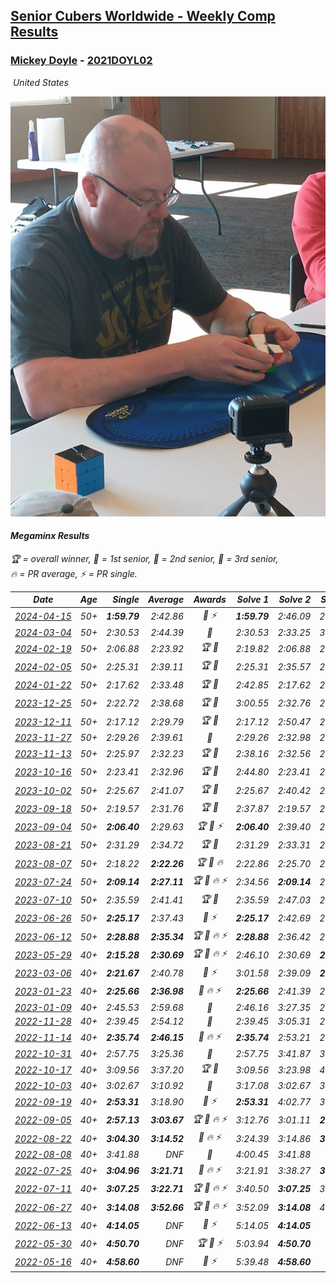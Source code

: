 <style>table {white-space: nowrap;}</style>
<link rel="stylesheet" type="text/css" href="/scw-comp/css/flags.css" />

## [Senior Cubers Worldwide - Weekly Comp Results](/scw-comp/results/)
### [Mickey Doyle](README.md) - [2021DOYL02](https://www.worldcubeassociation.org/persons/2021DOYL02?event=minx)

<i class="flag flag-US" />&nbsp;United States

![Mickey Doyle](1644595509.jpg)

#### Megaminx Results

<span style="white-space: nowrap;">🏆 = overall winner</span>, <span style="white-space: nowrap;">🥇 = 1st senior</span>, <span style="white-space: nowrap;">🥈 = 2nd senior</span>, <span style="white-space: nowrap;">🥉 = 3rd senior</span>, <span style="white-space: nowrap;">🔥 = PR average</span>, <span style="white-space: nowrap;">⚡ = PR single</span>.

| Date | Age | Single | Average | Awards | Solve 1 | Solve 2 | Solve 3 | Solve 4 | Solve 5 | Video |
| :--: | :--: | --: | --: | :--: | --: | --: | --: | --: | --: | :-- |
| [2024-04-15](../../results/2024-04-15/minx.md) | 50+ | **1:59.79** | 2:42.86 | 🥉 ⚡ | **1:59.79** | 2:46.09 | 2:49.88 | 2:32.62 | 3:43.85 | [Desktop](https://www.facebook.com/events/288128664385253/permalink/303075842890535) / [Mobile](https://m.facebook.com/events/288128664385253?view=permalink&id=303075842890535) |
| [2024-03-04](../../results/2024-03-04/minx.md) | 50+ | 2:30.53 | 2:44.39 | 🥉 | 2:30.53 | 2:33.25 | 3:09.39 | DNS | DNS | [Desktop](https://www.facebook.com/events/682023687232856/permalink/688822019886356) / [Mobile](https://m.facebook.com/events/682023687232856?view=permalink&id=688822019886356) |
| [2024-02-19](../../results/2024-02-19/minx.md) | 50+ | 2:06.88 | 2:23.92 | 🏆 🥇 | 2:19.82 | 2:06.88 | 2:18.97 | 2:35.47 | 2:32.98 | [Desktop](https://www.facebook.com/events/947093233792978/permalink/954572123045089) / [Mobile](https://m.facebook.com/events/947093233792978?view=permalink&id=954572123045089) |
| [2024-02-05](../../results/2024-02-05/minx.md) | 50+ | 2:25.31 | 2:39.11 | 🏆 🥇 | 2:25.31 | 2:35.57 | 2:56.44 | DNS | DNS | [Desktop](https://www.facebook.com/events/3090201184445880/permalink/3102102576589074) / [Mobile](https://m.facebook.com/events/3090201184445880?view=permalink&id=3102102576589074) |
| [2024-01-22](../../results/2024-01-22/minx.md) | 50+ | 2:17.62 | 2:33.48 | 🏆 🥇 | 2:42.85 | 2:17.62 | 2:39.96 | DNS | DNS | [Desktop](https://www.facebook.com/events/1080083269860734/permalink/1087721599096901) / [Mobile](https://m.facebook.com/events/1080083269860734?view=permalink&id=1087721599096901) |
| [2023-12-25](../../results/2023-12-25/minx.md) | 50+ | 2:22.72 | 2:38.68 | 🏆 🥇 | 3:00.55 | 2:32.76 | 2:22.72 | DNS | DNS | [Desktop](https://www.facebook.com/events/231087383363053/permalink/238472175957907) / [Mobile](https://m.facebook.com/events/231087383363053?view=permalink&id=238472175957907) |
| [2023-12-11](../../results/2023-12-11/minx.md) | 50+ | 2:17.12 | 2:29.79 | 🏆 🥇 | 2:17.12 | 2:50.47 | 2:21.77 | DNS | DNS | [Desktop](https://www.facebook.com/events/1404140403643629/permalink/1412051729519163) / [Mobile](https://m.facebook.com/events/1404140403643629?view=permalink&id=1412051729519163) |
| [2023-11-27](../../results/2023-11-27/minx.md) | 50+ | 2:29.26 | 2:39.61 | 🥈 | 2:29.26 | 2:32.98 | 2:56.58 | DNS | DNS | [Desktop](https://www.facebook.com/events/889636606027860/permalink/896947075296813) / [Mobile](https://m.facebook.com/events/889636606027860?view=permalink&id=896947075296813) |
| [2023-11-13](../../results/2023-11-13/minx.md) | 50+ | 2:25.97 | 2:32.23 | 🏆 🥇 | 2:38.16 | 2:32.56 | 2:25.97 | DNS | DNS | [Desktop](https://www.facebook.com/events/1478121449586426/permalink/1485447522187152) / [Mobile](https://m.facebook.com/events/1478121449586426?view=permalink&id=1485447522187152) |
| [2023-10-16](../../results/2023-10-16/minx.md) | 50+ | 2:23.41 | 2:32.96 | 🏆 🥇 | 2:44.80 | 2:23.41 | 2:30.67 | DNS | DNS | [Desktop](https://www.facebook.com/events/1058362692072125/permalink/1064790521429342) / [Mobile](https://m.facebook.com/events/1058362692072125?view=permalink&id=1064790521429342) |
| [2023-10-02](../../results/2023-10-02/minx.md) | 50+ | 2:25.67 | 2:41.07 | 🏆 🥇 | 2:25.67 | 2:40.42 | 2:57.12 | DNS | DNS | [Desktop](https://www.facebook.com/events/1518773368939011/permalink/1526198494863165) / [Mobile](https://m.facebook.com/events/1518773368939011?view=permalink&id=1526198494863165) |
| [2023-09-18](../../results/2023-09-18/minx.md) | 50+ | 2:19.57 | 2:31.76 | 🏆 🥇 | 2:37.87 | 2:19.57 | 2:37.84 | DNS | DNS | [Desktop](https://www.facebook.com/events/1636211493537200/permalink/1643829769442039) / [Mobile](https://m.facebook.com/events/1636211493537200?view=permalink&id=1643829769442039) |
| [2023-09-04](../../results/2023-09-04/minx.md) | 50+ | **2:06.40** | 2:29.63 | 🏆 🥇 ⚡ | **2:06.40** | 2:39.40 | 2:20.51 | 2:34.80 | 2:33.59 | [Desktop](https://www.facebook.com/events/190773964023185/permalink/200479973052584) / [Mobile](https://m.facebook.com/events/190773964023185?view=permalink&id=200479973052584) |
| [2023-08-21](../../results/2023-08-21/minx.md) | 50+ | 2:31.29 | 2:34.72 | 🏆 🥇 | 2:31.29 | 2:33.31 | 2:39.55 | DNS | DNS | [Desktop](https://www.facebook.com/events/1826888371060368/permalink/1834388083643730) / [Mobile](https://m.facebook.com/events/1826888371060368?view=permalink&id=1834388083643730) |
| [2023-08-07](../../results/2023-08-07/minx.md) | 50+ | 2:18.22 | **2:22.26** | 🏆 🥇 🔥 | 2:22.86 | 2:25.70 | 2:18.22 | DNS | DNS | [Desktop](https://www.facebook.com/events/274987855148595/permalink/281601141153933) / [Mobile](https://m.facebook.com/events/274987855148595?view=permalink&id=281601141153933) |
| [2023-07-24](../../results/2023-07-24/minx.md) | 50+ | **2:09.14** | **2:27.11** | 🏆 🥇 🔥 ⚡ | 2:34.56 | **2:09.14** | 2:29.29 | 3:11.97 | 2:17.48 | [Desktop](https://www.facebook.com/events/1475111463308788/permalink/1481176502702284) / [Mobile](https://m.facebook.com/events/1475111463308788?view=permalink&id=1481176502702284) |
| [2023-07-10](../../results/2023-07-10/minx.md) | 50+ | 2:35.59 | 2:41.41 | 🏆 🥇 | 2:35.59 | 2:47.03 | 2:41.60 | DNS | DNS | [Desktop](https://www.facebook.com/events/198208716234931/permalink/204194042303065) / [Mobile](https://m.facebook.com/events/198208716234931?view=permalink&id=204194042303065) |
| [2023-06-26](../../results/2023-06-26/minx.md) | 50+ | **2:25.17** | 2:37.43 | 🥈 ⚡ | **2:25.17** | 2:42.69 | 2:44.43 | DNS | DNS | [Desktop](https://www.facebook.com/events/205496442461873/permalink/214338478244336) / [Mobile](https://m.facebook.com/events/205496442461873?view=permalink&id=214338478244336) |
| [2023-06-12](../../results/2023-06-12/minx.md) | 50+ | **2:28.88** | **2:35.34** | 🏆 🥇 🔥 ⚡ | **2:28.88** | 2:36.42 | 2:40.72 | DNS | DNS | [Desktop](https://www.facebook.com/events/2098018943739146/permalink/2105672852973755) / [Mobile](https://m.facebook.com/events/2098018943739146?view=permalink&id=2105672852973755) |
| [2023-05-29](../../results/2023-05-29/minx.md) | 40+ | **2:15.28** | **2:30.69** | 🏆 🥇 🔥 ⚡ | 2:46.10 | 2:30.69 | **2:15.28** | DNS | DNS | [Desktop](https://www.facebook.com/events/199553879662923/permalink/208424065442571) / [Mobile](https://m.facebook.com/events/199553879662923?view=permalink&id=208424065442571) |
| [2023-03-06](../../results/2023-03-06/minx.md) | 40+ | **2:21.67** | 2:40.78 | 🥇 ⚡ | 3:01.58 | 2:39.09 | **2:21.67** | DNS | DNS | [Desktop](https://www.facebook.com/events/229553919432988/permalink/236266525428394) / [Mobile](https://m.facebook.com/events/229553919432988?view=permalink&id=236266525428394) |
| [2023-01-23](../../results/2023-01-23/minx.md) | 40+ | **2:25.66** | **2:36.98** | 🥇 🔥 ⚡ | **2:25.66** | 2:41.39 | 2:43.88 | DNS | DNS | [Desktop](https://www.facebook.com/events/492735749600024/permalink/500755805464685) / [Mobile](https://m.facebook.com/events/492735749600024?view=permalink&id=500755805464685) |
| [2023-01-09](../../results/2023-01-09/minx.md) | 40+ | 2:45.53 | 2:59.68 | 🥇 | 2:46.16 | 3:27.35 | 2:45.53 | DNS | DNS | [Desktop](https://www.facebook.com/events/4054783058080417/permalink/4067704353454954) / [Mobile](https://m.facebook.com/events/4054783058080417?view=permalink&id=4067704353454954) |
| [2022-11-28](../../results/2022-11-28/minx.md) | 40+ | 2:39.45 | 2:54.12 | 🥈 | 2:39.45 | 3:05.31 | 2:57.59 | DNS | DNS | [Desktop](https://www.facebook.com/events/1541409726309933/permalink/1551790121938560) / [Mobile](https://m.facebook.com/events/1541409726309933?view=permalink&id=1551790121938560) |
| [2022-11-14](../../results/2022-11-14/minx.md) | 40+ | **2:35.74** | **2:46.15** | 🥇 🔥 ⚡ | **2:35.74** | 2:53.21 | 2:49.51 | DNS | DNS | [Desktop](https://www.facebook.com/events/5802707333170226/permalink/5842828775824748) / [Mobile](https://m.facebook.com/events/5802707333170226?view=permalink&id=5842828775824748) |
| [2022-10-31](../../results/2022-10-31/minx.md) | 40+ | 2:57.75 | 3:25.36 | 🥇 | 2:57.75 | 3:41.87 | 3:36.46 | DNS | DNS | [Desktop](https://www.facebook.com/events/536496438309051/permalink/540845597874135) / [Mobile](https://m.facebook.com/events/536496438309051?view=permalink&id=540845597874135) |
| [2022-10-17](../../results/2022-10-17/minx.md) | 40+ | 3:09.56 | 3:37.20 | 🏆 🥇 | 3:09.56 | 3:23.98 | 4:18.07 | DNS | DNS | [Desktop](https://www.facebook.com/events/3406415112938858/permalink/3416935158553520) / [Mobile](https://m.facebook.com/events/3406415112938858?view=permalink&id=3416935158553520) |
| [2022-10-03](../../results/2022-10-03/minx.md) | 40+ | 3:02.67 | 3:10.92 | 🥇 | 3:17.08 | 3:02.67 | 3:13.02 | DNS | DNS | [Desktop](https://www.facebook.com/events/1113163972925182/permalink/1120363068871939) / [Mobile](https://m.facebook.com/events/1113163972925182?view=permalink&id=1120363068871939) |
| [2022-09-19](../../results/2022-09-19/minx.md) | 40+ | **2:53.31** | 3:18.90 | 🥈 ⚡ | **2:53.31** | 4:02.77 | 3:00.63 | DNS | DNS | [Desktop](https://www.facebook.com/events/400132442274991/permalink/406868184934750) / [Mobile](https://m.facebook.com/events/400132442274991?view=permalink&id=406868184934750) |
| [2022-09-05](../../results/2022-09-05/minx.md) | 40+ | **2:57.13** | **3:03.67** | 🏆 🥇 🔥 ⚡ | 3:12.76 | 3:01.11 | **2:57.13** | DNS | DNS | [Desktop](https://www.facebook.com/events/865213714460720/permalink/874316496883775) / [Mobile](https://m.facebook.com/events/865213714460720?view=permalink&id=874316496883775) |
| [2022-08-22](../../results/2022-08-22/minx.md) | 40+ | **3:04.30** | **3:14.52** | 🥈 🔥 ⚡ | 3:24.39 | 3:14.86 | **3:04.30** | DNS | DNS | [Desktop](https://www.facebook.com/events/1050714292295463/permalink/1059038501463042) / [Mobile](https://m.facebook.com/events/1050714292295463?view=permalink&id=1059038501463042) |
| [2022-08-08](../../results/2022-08-08/minx.md) | 40+ | 3:41.88 | DNF | 🥇 | 4:00.45 | 3:41.88 | DNS | DNS | DNS | [Desktop](https://www.facebook.com/events/825089031814345/permalink/831211007868814) / [Mobile](https://m.facebook.com/events/825089031814345?view=permalink&id=831211007868814) |
| [2022-07-25](../../results/2022-07-25/minx.md) | 40+ | **3:04.96** | **3:21.71** | 🥈 🔥 ⚡ | 3:21.91 | 3:38.27 | **3:04.96** | DNS | DNS | [Desktop](https://www.facebook.com/events/735191414262810/permalink/743572596758025) / [Mobile](https://m.facebook.com/events/735191414262810?view=permalink&id=743572596758025) |
| [2022-07-11](../../results/2022-07-11/minx.md) | 40+ | **3:07.25** | **3:22.71** | 🏆 🥇 🔥 ⚡ | 3:40.50 | **3:07.25** | 3:20.39 | DNS | DNS | [Desktop](https://www.facebook.com/events/1078979143022877/permalink/1087810328806425) / [Mobile](https://m.facebook.com/events/1078979143022877?view=permalink&id=1087810328806425) |
| [2022-06-27](../../results/2022-06-27/minx.md) | 40+ | **3:14.08** | **3:52.66** | 🏆 🥇 🔥 ⚡ | 3:52.09 | **3:14.08** | 4:31.80 | DNS | DNS | [Desktop](https://www.facebook.com/events/442599294039591/permalink/451105613188959) / [Mobile](https://m.facebook.com/events/442599294039591?view=permalink&id=451105613188959) |
| [2022-06-13](../../results/2022-06-13/minx.md) | 40+ | **4:14.05** | DNF | 🥈 ⚡ | 5:14.05 | **4:14.05** | DNS | DNS | DNS | [Desktop](https://www.facebook.com/events/1292279001590904/permalink/1301322167353254) / [Mobile](https://m.facebook.com/events/1292279001590904?view=permalink&id=1301322167353254) |
| [2022-05-30](../../results/2022-05-30/minx.md) | 40+ | **4:50.70** | DNF | 🏆 🥇 ⚡ | 5:03.94 | **4:50.70** | DNS | DNS | DNS | [Desktop](https://www.facebook.com/events/378345394109427/permalink/386510436626256) / [Mobile](https://m.facebook.com/events/378345394109427?view=permalink&id=386510436626256) |
| [2022-05-16](../../results/2022-05-16/minx.md) | 40+ | **4:58.60** | DNF | 🥇 ⚡ | 5:39.48 | **4:58.60** | DNS | DNS | DNS | [Desktop](https://www.facebook.com/events/359265572736727/permalink/367596831903601) / [Mobile](https://m.facebook.com/events/359265572736727?view=permalink&id=367596831903601) |


<!-- Global site tag (gtag.js) - Google Analytics -->
<script async src="https://www.googletagmanager.com/gtag/js?id=UA-86348435-3"></script>
<script>window.dataLayer = window.dataLayer || []; function gtag() {dataLayer.push(arguments);} gtag('js', new Date()); gtag('config', 'UA-86348435-3');</script>
